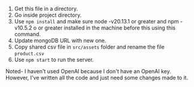 1. Get this file in a directory.
2. Go inside project directory.
3. Use `npm install` and make sure node -v20.13.1 or greater and npm -v10.5.2 o or greater installed in the machine before this using this command.
4. Update mongoDB URL with new one.
5. Copy shared csv file in `src/assets` folder and rename the file `product.csv`
6. Use `npm start` to run the server.
 
 Noted- I haven't used OpenAI because I don't have an OpenAI key. However, I've written all the code and just need some changes made to it.